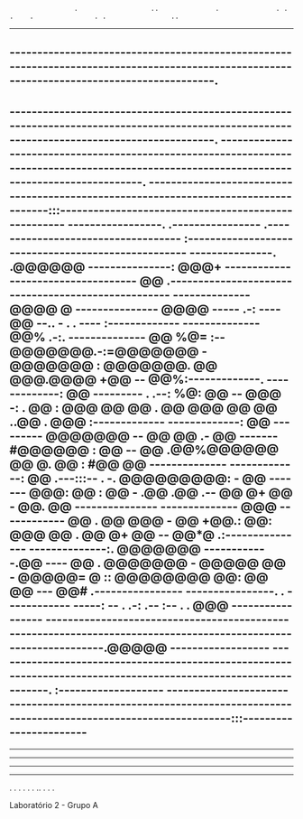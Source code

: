                     .                  ..              .              . . .    .               . .                ..                         
 ------------------------------------------------------------------------------------------------------------------------------------------- 
 -------------------------------------------------------------------------------------------------------------------------------------------.
 ------------------------------------------------------------------------------------------------------------------------------------------- 
 -------------------------------------------------------------------------------------------------------------------------------------------.
 -------------------------------------------------------------------------------------------------------------------------------------------.
 ------------------------------------------------------------------------------------:::---------------------------------------------------- 
 -----------------.       .----------------     .-----------------------------------    :--------------------------------------------------- 
 ---------------.  .@@@@@@ ---------------: @@@+ ----------------------------------- @@ .--------------------------------------------------- 
 --------------  @@@@    @ ---------------  @@@@  -----        .-:         ----      @@  --..       -  .       .      ----    :------------- 
 -------------- @@%  .-:.  --------------  @@ %@= :--   @@@@@@@.-:=@@@@@@@  -   @@@@@@@  :  @@@@@@@.  @@ @@@.@@@@ +@@  --  @@%:-------------.
 -------------: @@  ---------      . .--: %@:  @@  -- @@@       -:    .  @@ : @@@    @@    @@ .   @@  @@@  @@  @@ ..@@  . @@@ :------------- 
 -------------: @@  --------- @@@@@@@ --  @@    @@ .- @@  -------   #@@@@@@ : @@  -- @@   .@@%@@@@@@  @@   @.  @@ : #@@   @@  -------------- 
 -------------: @@  .---:::--      .  -. @@@@@@@@@: - @@  ------- @@@:   @@ : @@  - .@@   .@@ .--     @@   @+  @@ -  @@. @@  --------------- 
 --------------  @@@       ------------  @@    . @@   @@@       - @@    +@@.: @@:   @@@    @@ .       @@   @+  @@ --  @@*@ .:--------------- 
 --------------:.  @@@@@@@ ------------.@@  ----  @@  . @@@@@@@ -  @@@@@ @@ -  @@@@@= @ ::  @@@@@@@@  @@:  @@  @@ ---  @@# .---------------- 
 ----------------.      .  ------------    -----:    --     .  .-:         .--          :--              .        .   @@@  ----------------- 
 ----------------------------------------------------------------------------------------------------------------.@@@@@   ------------------ 
 ----------------------------------------------------------------------------------------------------------------.      :------------------- 
 -----------------------------------------------------------------------------------------------------------------:::----------------------- 
 ------------------------------------------------------------------------------------------------------------------------------------------- 
 ------------------------------------------------------------------------------------------------------------------------------------------- 
 ------------------------------------------------------------------------------------------------------------------------------------------- 
 ------------------------------------------------------------------------------------------------------------------------------------------- 
 ------------------------------------------------------------------------------------------------------------------------------------------- 
  .       .          .   .          .        .                          ..       .               .                                .          

  Laboratório 2 - Grupo A
  

